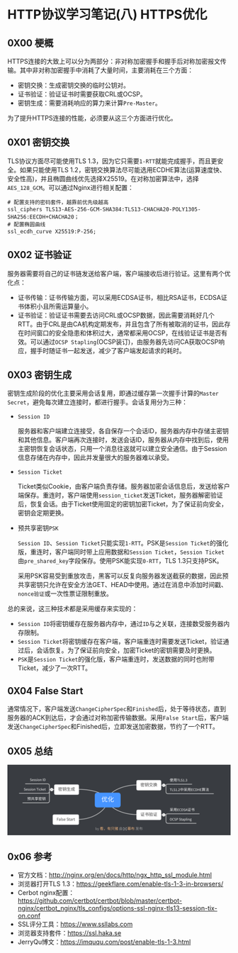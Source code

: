 # HTTP协议学习笔记(八) HTTPS优化

## 0X00 梗概

HTTPS连接的大致上可以分为两部分：非对称加密握手和握手后对称加密报文传输。其中非对称加密握手中消耗了大量时间，主要消耗在三个方面：

- 密钥交换：生成密钥交换的临时公钥对。
- 证书验证：验证证书时需要获取CRL或OCSP。
- 密钥生成：需要消耗响应的算力来计算`Pre-Master`。

为了提升HTTPS连接的性能，必须要从这三个方面进行优化。

## 0X01 密钥交换

TLS协议方面尽可能使用TLS 1.3，因为它只需要`1-RTT`就能完成握手，而且更安全。如果只能使用TLS 1.2，密钥交换算法尽可能选用ECDHE算法(运算速度快、安全性高)，并且椭圆曲线优先选择X25519。在对称加密算法中，选择`AES_128_GCM`。可以通过Nginx进行相关配置：

```nginx
# 配置支持的密码套件，越靠前优先级越高
ssl_ciphers TLS13-AES-256-GCM-SHA384:TLS13-CHACHA20-POLY1305-SHA256:EECDH+CHACHA20；
# 配置椭圆曲线
ssl_ecdh_curve X25519:P-256;
```

## 0X02 证书验证

服务器需要将自己的证书链发送给客户端，客户端接收后进行验证。这里有两个优化点：

- 证书传输：证书传输方面，可以采用ECDSA证书，相比RSA证书，ECDSA证书体积小且所需运算量小。
- 证书验证：验证证书需要去访问CRL或OCSP数据，因此需要消耗好几个RTT。由于CRL是由CA机构定期发布，并且包含了所有被取消的证书，因此存在时间窗口的安全隐患和体积过大，通常都采用OCSP，在线验证证书是否有效。可以通过`OCSP Stapling`(OCSP装订)，由服务器先访问CA获取OCSP响应，握手时随证书一起发送，减少了客户端发起请求的耗时。

## 0X03 密钥生成

密钥生成阶段的优化主要采用会话复用，即通过缓存第一次握手计算的`Master Secret`，避免每次建立连接时，都进行握手。会话复用分为三种：

- `Session ID`

  服务器和客户端建立连接受，各自保存一个会话ID，服务器内存中存储主密钥和其他信息。客户端再次连接时，发送会话ID，服务器从内存中找到后，使用主密钥恢复会话状态，只用一个消息往返就可以建立安全通信。由于Session信息存储在内存中，因此并发量很大的服务器难以承受。

- `Session Ticket`

  Ticket类似Cookie，由客户端负责存储。服务器加密会话信息后，发送给客户端保存。重连时，客户端使用`session_ticket`发送Ticket，服务器解密验证后，恢复会话。由于Ticket使用固定的密钥加密Ticket，为了保证前向安全，密钥会定期更换。

- 预共享密钥`PSK`

  `Session ID`、`Session Ticket`只能实现`1-RTT`。PSK是`Session Ticket`的强化版，重连时，客户端同时带上应用数据和`Session Ticket`，`Session Ticket`由`pre_shared_key`字段保存。使用PSK能实现`0-RTT`，TLS 1.3只支持PSK。

  采用PSK容易受到重放攻击，黑客可以反复向服务器发送截获的数据，因此预共享密钥只允许在安全方法GET、HEAD中使用。通过在消息中添加时间戳、`nonce验证`或一次性票证限制重放。

总的来说，这三种技术都是采用缓存来实现的：

- `Session ID`将密钥缓存在服务器内存中，通过`ID`与之关联，连接数受服务器内存限制。
- `Session Ticket`将密钥缓存在客户端，客户端重连时需要发送Ticket，验证通过后，会话恢复。为了保证前向安全，加密Ticket的密钥需要及时更换。
- `PSK`是`Session Ticket`的强化版，客户端重连时，发送数据的同时也附带Ticket，减少了一次RTT。

## 0X04 False Start

通常情况下，客户端发送`ChangeCipherSpec`和`Finished`后，处于等待状态，直到服务器的ACK到达后，才会通过对称加密传输数据。采用`False Start`后，客户端发送`ChangeCipherSpec`和Finished后，立即发送加密数据，节约了一个RTT。

## 0X05 总结

![HTTPS优化](raws/HTTPS优化/HTTPS优化.png)

## 0x06 参考

- 官方文档：http://nginx.org/en/docs/http/ngx_http_ssl_module.html
- 浏览器打开TLS 1.3：https://geekflare.com/enable-tls-1-3-in-browsers/
- Cerbot nginx配置：https://github.com/certbot/certbot/blob/master/certbot-nginx/certbot_nginx/tls_configs/options-ssl-nginx-tls13-session-tix-on.conf
- SSL评分工具：https://www.ssllabs.com
- 浏览器支持套件：https://ssl.haka.se
- JerryQu博文：https://imququ.com/post/enable-tls-1-3.html



